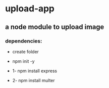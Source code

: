 # upload-app
## a node module to upload image

### dependencies:

- create folder
- npm init -y

- 1- npm install express
- 2- npm install multer



 
